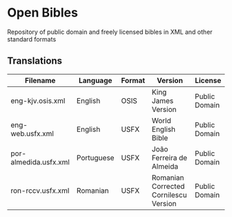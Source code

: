 # Open Bibles

Repository of public domain and freely licensed bibles in XML and other standard formats

## Translations

| Filename              | Language   | Format | Version                               | License       |
|-----------------------|------------|--------|---------------------------------------|---------------|
| eng-kjv.osis.xml      | English    | OSIS   | King James Version                    | Public Domain |
| eng-web.usfx.xml      | English    | USFX   | World English Bible                   | Public Domain |
| por-almedida.usfx.xml | Portuguese | USFX   | João Ferreira de Almeida              | Public Domain |
| ron-rccv.usfx.xml     | Romanian   | USFX   | Romanian Corrected Cornilescu Version | Public Domain |
